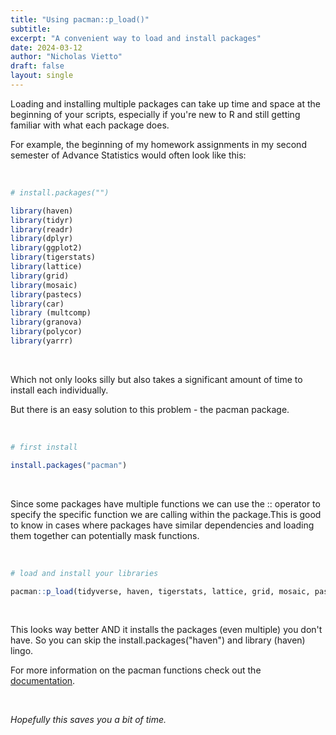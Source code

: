 ```yaml
---
title: "Using pacman::p_load()"
subtitle: 
excerpt: "A convenient way to load and install packages"
date: 2024-03-12
author: "Nicholas Vietto"
draft: false
layout: single
---
```


Loading and installing multiple packages can take up time and space at the beginning of your scripts, especially if you're new to R and still getting familiar with what each package does.  

For example, the beginning of my homework assignments in my second semester of Advance Statistics would often look like this:

<br>

``` r
# install.packages("")

library(haven)
library(tidyr)
library(readr)
library(dplyr)
library(ggplot2)
library(tigerstats)
library(lattice)
library(grid)
library(mosaic)
library(pastecs)
library(car)
library (multcomp)
library(granova)
library(polycor)
library(yarrr)


``` 

<br>

Which not only looks silly but also takes a significant amount of time to install each individually. 


But there is an easy solution to this problem - the pacman package. 

<br>

``` r
# first install 

install.packages("pacman")

```

<br>

Since some packages have multiple functions we can use the :: operator to specify the specific function we are calling within the package.This is good to know in cases where packages have similar dependencies and loading them together can potentially mask functions.

<br>


 
``` r
# load and install your libraries

pacman::p_load(tidyverse, haven, tigerstats, lattice, grid, mosaic, pastecs, car, multcomp, granova, polycor, yarrr)

```

<br>

This looks way better AND it installs the packages (even multiple) you don't have. So you can skip the install.packages("haven") and library (haven) lingo.

For more information on the pacman functions check out the [documentation](https://cran.r-project.org/web/packages/pacman/readme/README.html).

<br>


*Hopefully this saves you a bit of time.* 







